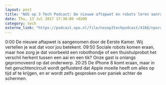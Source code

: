 ```yaml
---
layout: post
title: "NOS op 3 Tech Podcast: De nieuwe aftapwet en robots leren aanraken"
date: Thu, 13 Jul 2017 17:30:00 +0200
category: tech
externe_link: "https://podcast.npo.nl/file/nosop3techpodcast/4166/nporadio1_nosop3techpodcast_20170713_nos-op-3-tech-podcast-de-nieuwe-aftapwet-en-robots-leren-aanraken.mp3"
---
```


0:00 De nieuwe aftapwet is aangenomen door de Eerste Kamer. Wij vertellen je wat dat voor jou betekent.
09:50 Sociale robots komen eraan, maar hoe zorg je dat voorbeeld een robothondje of een thuishulprobot het verschil herkent tussen een aai en een tik? Onze gast is onlangs gepromoveerd op dat onderwerp.
20:25 De iPhone 8 komt eraan, maar in het geruchtencircuit wordt gefluisterd dat Apple moeite heeft om alles op tijd af te krijgen, en er wordt zelfs gesproken over paniek achter de schermen.<img src="http://feeds.feedburner.com/~r/nosop3-tech-podcast/~4/nd5adVoPFP4" height="1" width="1" alt=""/>
